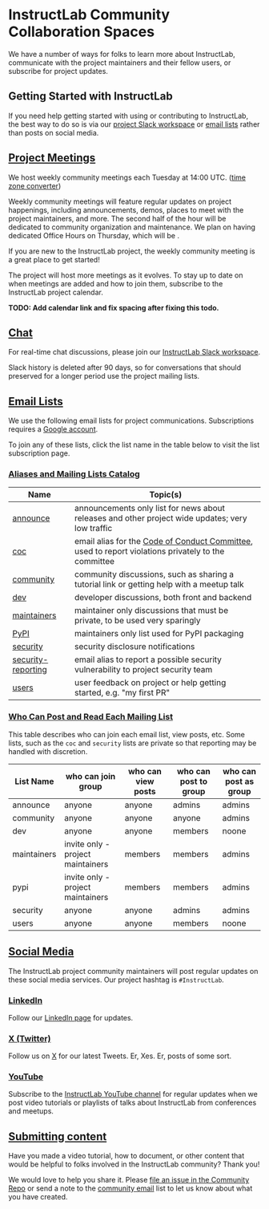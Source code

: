 # InstructLab Community Collaboration Spaces

We have a number of ways for folks to learn more about InstructLab, communicate with the project maintainers and their fellow users, or subscribe for project updates. 

## Getting Started with InstructLab

If you need help getting started with using or contributing to InstructLab, the best way to do so is via our [project Slack workspace](#chat) or [email lists](#list-catalog) rather than posts on social media.   

## [Project Meetings](#Project-Meetings)

We host weekly community meetings each Tuesday at 14:00 UTC. ([time zone converter](https://www.timeanddate.com/worldclock/meetingdetails.html?year=2024&month=5&day=14&hour=14&min=0&sec=0&p1=37&p2=43&p3=101&p4=224&p5=213&p6=771&p7=248&p8=2)) 

Weekly community meetings will feature regular updates on project happenings, including announcements, demos, places to meet with the project maintainers, and more. 
The second half of the hour will be dedicated to community organization and maintenance. 
We plan on having dedicated Office Hours on Thursday, which will be <TODO>.

If you are new to the InstructLab project, the weekly community meeting is a great place to get started!

The project will host more meetings as it evolves. To stay up to date on when meetings are added and how to join them, subscribe to the InstructLab project calendar. 

<b>TODO: Add calendar link and fix spacing after fixing this todo.</b>

## [Chat](#Chat)

For real-time chat discussions, please join our [InstructLab Slack workspace](https://github.com/instructlab/community/blob/main/InstructLabSlackGuide.md).

Slack history is deleted after 90 days, so for conversations that should preserved for a longer period use the project mailing lists.

## [Email Lists](#Email-Lists)

We use the following email lists for project communications. Subscriptions requires a [Google account](https://www.google.com/account/about/).

To join any of these lists, click the list name in the table below to visit the list subscription page. 

### [Aliases and Mailing Lists Catalog](#List-Catalog)

Name | Topic(s) 
-- | --
[announce](https://groups.google.com/a/instructlab.ai/g/announce) | announcements only list for news about releases and other project wide updates; very low traffic
[coc](mailto:coc@instructlab.ai) | email alias for the [Code of Conduct Committee](https://github.com/instructlab/community/blob/main/COCC.md), used to report violations privately to the committee
[community](https://groups.google.com/a/instructlab.ai/g/community) | community discussions, such as sharing a tutorial link or getting help with a meetup talk
[dev](https://groups.google.com/a/instructlab.ai/g/dev) | developer discussions, both front and backend
[maintainers](https://groups.google.com/a/instructlab.ai/g/maintainers) | maintainer only discussions that must be private, to be used very sparingly
[PyPI](https://groups.google.com/a/instructlab.ai/g/pypi) | maintainers only list used for PyPI packaging
[security](https://groups.google.com/a/instructlab.ai/g/security)  | security disclosure notifications 
[security-reporting](mailto:security-reporting@instructlab.ai) | email alias to report a possible security vulnerability to project security team
[users](https://groups.google.com/a/instructlab.ai/g/users) | user feedback on project or help getting started, e.g. "my first PR"

### [Who Can Post and Read Each Mailing List](#List-Permissions)

This table describes who can join each email list, view posts, etc. Some lists, such as the <code>coc</code> and <code>security</code> lists are private so that reporting may be handled with discretion.

List Name | who can join group | who can view posts | who can post to group | who can post as group 
-- | -- | -- | -- | -- 
announce | anyone | anyone | admins | admins 
community | anyone | anyone | anyone | admins 
dev | anyone | anyone | members | noone 
maintainers | invite only - project maintainers | members | members | admins 
pypi | invite only - project maintainers | members | members | admins 
security | anyone | anyone | admins | admins 
users | anyone | anyone | members | noone 


## [Social Media](#Social-Media)

The InstructLab project community maintainers will post regular updates on these social media services. Our project hashtag is <code>#InstructLab</code>.

### [LinkedIn](#LinkedIn)

Follow our [LinkedIn page](https://www.linkedin.com/company/instructlab) for updates.

### [X (Twitter)](#X)

Follow us on [X](https://twitter.com/instructlab) for our latest Tweets. Er, Xes. Er, posts of some sort.

### [YouTube](#YouTube)

Subscribe to the [InstructLab YouTube channel](https://www.youtube.com/@InstructLab) for regular updates when we post video tutorials or playlists of talks about InstructLab from conferences and meetups. 

## [Submitting content](#submitting-content)

Have you made a video tutorial, how to document, or other content that would be helpful to folks involved in the InstructLab community? Thank you! 

We would love to help you share it. Please [file an issue in the Community Repo](https://github.com/instructlab/community/issues) or send a note to the [community email](https://groups.google.com/a/instructlab.ai/g/community) list to let us know about what you have created. 



